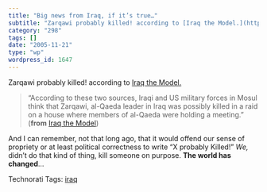 ```yaml
---
title: "Big news from Iraq, if it’s true…"
subtitle: "Zarqawi probably killed! according to [Iraq the Model.](http://iraqthemodel.blogspot.com/2005/11/zar..."
category: "298"
tags: []
date: "2005-11-21"
type: "wp"
wordpress_id: 1647
---
```

Zarqawi probably killed! according to [Iraq the Model.](http://iraqthemodel.blogspot.com/2005/11/zarqawi-probably-killed.html)

> “According to these two sources, Iraqi and US military forces in Mosul think that Zarqawi, al-Qaeda leader in Iraq was possibly killed in a raid on a house where members of al-Qaeda were holding a meeting.” (**from** [Iraq the Model](http://iraqthemodel.blogspot.com/2005/11/zarqawi-probably-killed.html))

And I can remember, not that long ago, that it would offend our sense of propriety or at least political correctness to write “X probably Killed!” *We,* didn’t do that kind of thing, kill someone on purpose. **The world has changed**…

Technorati Tags: [iraq](http://www.technorati.com/tag/iraq)